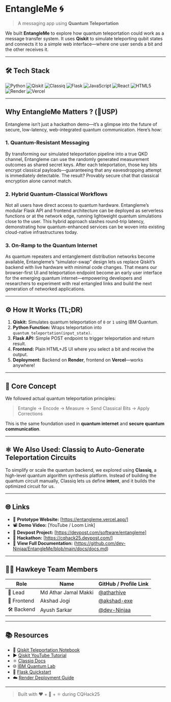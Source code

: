 # EntangleMe 🌀  
> A messaging app using **Quantum Teleportation**

We built **EntangleMe** to explore how quantum teleportation could work as a message transfer system. It uses **Qiskit** to simulate teleporting qubit states and connects it to a simple web interface—where one user sends a bit and the other receives it.

---

## 🛠 Tech Stack

![Python](https://img.shields.io/badge/Python-3776AB?style=for-the-badge&logo=python&logoColor=white)
![Qiskit](https://img.shields.io/badge/Qiskit-6929C4?style=for-the-badge&logo=Qiskit&logoColor=white)
![Classiq](https://img.shields.io/badge/Classiq-3B3C36?style=for-the-badge&logo=data:image/svg+xml;base64,PHN2ZyBmaWxsPSJ3aGl0ZSIgdmlld0JveD0iMCAwIDUxMiA1MTIiIHhtbG5zPSJodHRwOi8vd3d3LnczLm9yZy8yMDAwL3N2ZyI+PHJlY3Qgd2lkdGg9IjUxMiIgaGVpZ2h0PSI1MTIiIGZpbGw9ImJsYWNrIiByeD0iMjUiLz48dGV4dCB4PSIxMjgiIHk9IjI4MCIgZm9udC1zaXplPSIyMDAiIGZpbGw9IndoaXRlIj5DQTwvdGV4dD48L3N2Zz4=)
![Flask](https://img.shields.io/badge/Flask-000000?style=for-the-badge&logo=flask&logoColor=white)
![JavaScript](https://img.shields.io/badge/JavaScript-F7DF1E?style=for-the-badge&logo=javascript&logoColor=black)
![React](https://img.shields.io/badge/React-20232A?style=for-the-badge&logo=react&logoColor=61DAFB)
![HTML5](https://img.shields.io/badge/HTML5-E34F26?style=for-the-badge&logo=html5&logoColor=white)
![Render](https://img.shields.io/badge/Render-46E3B7?style=for-the-badge&logo=render&logoColor=black)
![Vercel](https://img.shields.io/badge/Vercel-000000?style=for-the-badge&logo=vercel&logoColor=white)

---

## Why EntangleMe Matters ? (🔅USP)

Entangleme isn’t just a hackathon demo—it’s a glimpse into the future of secure, low-latency, web-integrated quantum communication. Here’s how:

### 1. Quantum-Resistant Messaging  
By transforming our simulated teleportation pipeline into a true QKD channel, Entangleme can use the randomly generated measurement outcomes as shared secret keys. After each teleportation, those key bits encrypt classical payloads—guaranteeing that any eavesdropping attempt is immediately detectable. The result? Provably secure chat that classical encryption alone cannot match.

### 2. Hybrid Quantum-Classical Workflows  
Not all users have direct access to quantum hardware. Entangleme’s modular Flask API and frontend architecture can be deployed as serverless functions or at the network edge, running lightweight quantum simulations close to the user. This hybrid approach slashes round-trip latency, demonstrating how quantum-enhanced services can be woven into existing cloud-native infrastructures today.

### 3. On-Ramp to the Quantum Internet  
As quantum repeaters and entanglement distribution networks become available, Entangleme’s “simulator-swap” design lets us replace Qiskit’s backend with live hardware with minimal code changes. That means our browser-first UI and teleportation endpoint become an early user interface for the emerging quantum internet—empowering developers and researchers to experiment with real entangled links and build the next generation of networked applications.

---

## ⚙️ How It Works (TL;DR)

1. **Qiskit:** Simulates quantum teleportation of `0` or `1` using IBM Quantum.
2. **Python Function:** Wraps teleportation into `quantum_teleportation(input_state)`.
3. **Flask API:** Simple POST endpoint to trigger teleportation and return result.
4. **Frontend:** Plain HTML+JS UI where you select a bit and receive the output.
5. **Deployment:** Backend on **Render**, frontend on **Vercel**—works anywhere!

---
## 🧠 Core Concept

We followed actual quantum teleportation principles:
> Entangle → Encode → Measure → Send Classical Bits → Apply Corrections

This is the same foundation used in **quantum internet** and **secure quantum communication**.

---

## ⚛️ We Also Used: Classiq to Auto-Generate Teleportation Circuits

To simplify or scale the quantum backend, we explored using **Classiq**, a high-level quantum algorithm synthesis platform. Instead of building the quantum circuit manually, Classiq lets us define **intent**, and it builds the optimized circuit for us.

---
## 🌐 Links

- 🔗 **Prototype Website:** [https://entangleme.vercel.app/]
- 📽 **Demo Video:** [YouTube / Loom Link]
- 🚀 **Devpost Project:** [https://devpost.com/software/entangleme]
- 🎯 **Hackathon:** [https://cqhack25.devpost.com/]
- 📄 **View Full Documentation:** (https://github.com/dev-Ninjaa/EntangleMe/blob/main/docs/docs.md)


---

## 👨‍💻 Hawkeye Team Members

| Role        | Name         | GitHub / Profile Link |
|-------------|--------------|------------------------|
| 🧠 Lead     | Md Athar Jamal Makki  | [@atharhive](https://github.com/atharhive)       |
| 🎨 Frontend | Akshad Jogi  | [@akshad-exe](https://github.com/akshad-exe)     |
| 🛠 Backend  | Ayush Sarkar  | [@dev-Ninjaa](https://github.com/dev-Ninjaa)      |

---

## 📚 Resources

- 📘 [Qiskit Teleportation Notebook](https://github.com/qiskit-community/qiskit-community-tutorials/blob/master/Coding_With_Qiskit/ep5_Quantum_Teleportation.ipynb)
- ▶️ [Qiskit YouTube Tutorial](https://www.youtube.com/watch?v=mMwovHK2NrE)
- ⚛️ [Classiq Docs](https://docs.classiq.io/)
- 🌐 [IBM Quantum Lab](https://quantum-computing.ibm.com/)
- 🔧 [Flask Quickstart](https://flask.palletsprojects.com/en/3.0.x/quickstart/)
- ☁️ [Render Deployment Guide](https://render.com/docs/deploy-flask)

---

> Built with ❤️ + 🧠 + ⚛️ during CQHack25
